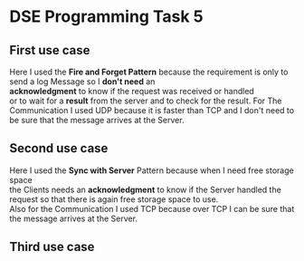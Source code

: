 # DSE Programming Task 5

## First use case

Here I used the **Fire and Forget Pattern** because the requirement is only to send a log Message so I **don't need** an  
**acknowledgment** to know if the request was received or handled  
or to wait for a **result** from the server and to check for the result.
For The Communication I used UDP because it is faster than TCP and I don't need to be sure that the message arrives at the Server.

## Second use case
Here I used the **Sync with Server** Pattern because when I need free storage space  
the Clients needs an **acknowledgment** to know if the Server handled the request so that there is again free storage space to use.  
Also for the Communication I used TCP because over TCP I can be sure that the message arrives at the Server.

## Third use case